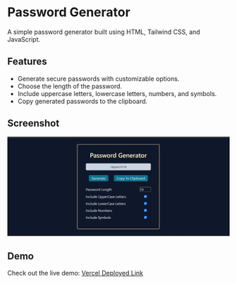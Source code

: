# Password Generator

A simple password generator built using HTML, Tailwind CSS, and JavaScript.

## Features

- Generate secure passwords with customizable options.
- Choose the length of the password.
- Include uppercase letters, lowercase letters, numbers, and symbols.
- Copy generated passwords to the clipboard.

## Screenshot
![Output Screenshot](output_ScreenShot.png)

## Demo
Check out the live demo: [Vercel Deployed Link](https://password-generator-eta-three.vercel.app/)

